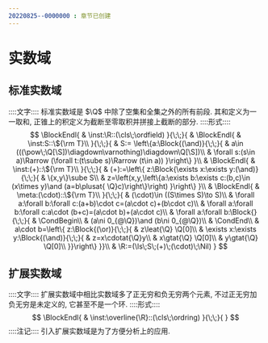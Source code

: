 ```yaml
---
20220825--0000000 : 章节已创建
---
```

# 实数域
## 标准实数域
::::文字::::
标准实数域是 $\Q$ 中除了空集和全集之外的所有前段. 
其和定义为一一取和, 正锥上的积定义为截断至零取积并拼接上截断的部分. 
::::形式::::
$$
\BlockEndl{
    & \inst:\R::(\cls\;\ordfield)
}{\;\;}{
    & \BlockEndl{
        & \inst:S::\${\rm T}\\
    }{\;\;}{
        & S:=
        \left\{a:\Block{(\and)}{\;\;}{
            & a\in (((\pow\;\Q[\S])\diagdown\varnothing)\diagdown\Q[\S])\\
            & \forall s:(s\in a)\Rarrow (\forall t:(t\sube s)\Rarrow (t\in a))
        }\right\}
    }\\
    & \BlockEndl{
        & \inst:(+)::\${\rm T}\\
    }{\;\;}{
        & (+):=\left\{
            z:\Block{\exists x:\exists y:(\and)}{\;\;}{
            & \{x,y\}\sube S\\
            & z=\left(x,y,\left\{a:\exists b:\exists c:(b,c)\in (x\times y)\and (a=b\plusat{ \Q}c)\right\}\right)
        }\right\}
    }\\
    & \BlockEndl{
        & \meta:(\cdot)::\${\rm T}\\
    }{\;\;}{
        & (\cdot)\in ((S\times S)\to S)\\
        & \forall a:\forall b:\forall c:(a+b)\cdot c=(a\cdot c)+(b\cdot c)\\
        & \forall a:\forall b:\forall c:a\cdot (b+c)=(a\cdot b)+(a\cdot c)\\
        & \forall a:\forall b:\Block{}{\;\;}{
            & \CondBegin\\
            & (a\ni 0_{@\Q})\and (b\ni 0_{@\Q})\\
            & \CondEnd\\
            & a\cdot b=\left\{
                z:\Block{(\or)}{\;\;}{
                    & z\leat{\Q} \Q[0]\\
                    & \exists x:\exists y:\Block{(\and)}{\;\;}{
                        & z=x\cdotat{\Q}y\\
                        & x\gtat{\Q} \Q[0]\\
                        & y\gtat{\Q} \Q[0]\\
            }}\right\}
    }}\\
    & \R:=(\ls\;S\;(+)\;(\cdot)\;\Nil)
}
$$

## 扩展实数域
::::文字::::
扩展实数域中相比实数域多了正无穷和负无穷两个元素, 不过正无穷加负无穷是未定义的, 它甚至不是一个环. 
::::形式::::
$$
\BlockEndl{
    & \inst:\overline{\R}::(\cls\;\ordring)
}{\;\;}{
}
$$
::::注记::::
引入扩展实数域是为了方便分析上的应用. 